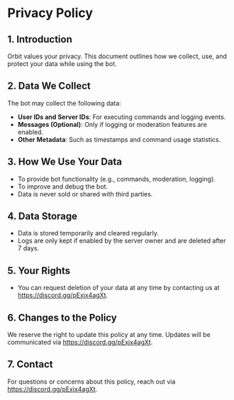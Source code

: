 # Privacy Policy

## 1. Introduction
Orbit values your privacy. This document outlines how we collect, use, and protect your data while using the bot.

## 2. Data We Collect
The bot may collect the following data:
- **User IDs and Server IDs**: For executing commands and logging events.
- **Messages (Optional)**: Only if logging or moderation features are enabled.
- **Other Metadata**: Such as timestamps and command usage statistics.

## 3. How We Use Your Data
- To provide bot functionality (e.g., commands, moderation, logging).
- To improve and debug the bot.
- Data is never sold or shared with third parties.

## 4. Data Storage
- Data is stored temporarily and cleared regularly.
- Logs are only kept if enabled by the server owner and are deleted after 7 days.

## 5. Your Rights
- You can request deletion of your data at any time by contacting us at https://discord.gg/pExjx4agXt.

## 6. Changes to the Policy
We reserve the right to update this policy at any time. Updates will be communicated via https://discord.gg/pExjx4agXt.

## 7. Contact
For questions or concerns about this policy, reach out via https://discord.gg/pExjx4agXt.
